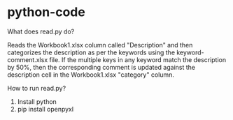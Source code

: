 # python-code
What does read.py do?
  
Reads the Workbook1.xlsx column called "Description" and then 
categorizes the description as per the keywords using the keyword-comment.xlsx file. 
If the multiple keys in any keyword match the description by 50%, then the corresponding 
comment is updated against the description cell in the 
Workbook1.xlsx "category" column.

How to run read.py?
1. Install python
2. pip install openpyxl
